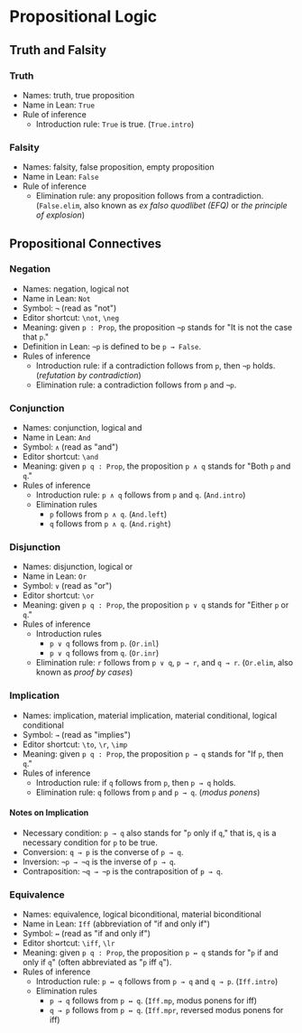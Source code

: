 # Propositional Logic

## Truth and Falsity

### Truth

* Names: truth, true proposition
* Name in Lean: `True`
* Rule of inference
  - Introduction rule: `True` is true. (`True.intro`)

### Falsity

* Names: falsity, false proposition, empty proposition
* Name in Lean: `False`
* Rule of inference
  - Elimination rule: any proposition follows from a contradiction.
    (`False.elim`, also known as *ex falso quodlibet (EFQ)* or *the principle of
    explosion*)

## Propositional Connectives

### Negation

* Names: negation, logical not
* Name in Lean: `Not`
* Symbol: `¬` (read as "not")
* Editor shortcut: `\not`, `\neg`
* Meaning: given `p : Prop`, the proposition `¬p` stands for "It is not the case
  that `p`."
* Definition in Lean: `¬p` is defined to be `p → False`.
* Rules of inference
  - Introduction rule: if a contradiction follows from `p`, then `¬p` holds.
    (*refutation by contradiction*)
  - Elimination rule: a contradiction follows from `p` and `¬p`.

### Conjunction

* Names: conjunction, logical and
* Name in Lean: `And`
* Symbol: `∧` (read as "and")
* Editor shortcut: `\and`
* Meaning: given `p q : Prop`, the proposition `p ∧ q` stands for "Both `p` and
  `q`."
* Rules of inference
  - Introduction rule: `p ∧ q` follows from `p` and `q`. (`And.intro`)
  - Elimination rules
    + `p` follows from `p ∧ q`. (`And.left`)
    + `q` follows from `p ∧ q`. (`And.right`)

### Disjunction

* Names: disjunction, logical or
* Name in Lean: `Or`
* Symbol: `∨` (read as "or")
* Editor shortcut: `\or`
* Meaning: given `p q : Prop`, the proposition `p ∨ q` stands for "Either `p` or
  `q`."
* Rules of inference
  - Introduction rules
    + `p ∨ q` follows from `p`. (`Or.inl`)
    + `p ∨ q` follows from `q`. (`Or.inr`)
  - Elimination rule: `r` follows from `p ∨ q`, `p → r`, and `q → r`.
    (`Or.elim`, also known as *proof by cases*)

### Implication

* Names: implication, material implication, material conditional, logical
  conditional
* Symbol: `→` (read as "implies")
* Editor shortcut: `\to`, `\r`, `\imp`
* Meaning: given `p q : Prop`, the proposition `p → q` stands for "If `p`, then
  `q`."
* Rules of inference
  - Introduction rule: if `q` follows from `p`, then `p → q` holds.
  - Elimination rule: `q` follows from `p` and `p → q`. (*modus ponens*)

#### Notes on Implication

* Necessary condition: `p → q` also stands for "`p` only if `q`," that is, `q`
  is a necessary condition for `p` to be true.
* Conversion: `q → p` is the converse of `p → q`.
* Inversion: `¬p → ¬q` is the inverse of `p → q`.
* Contraposition: `¬q → ¬p` is the contraposition of `p → q`.

### Equivalence

* Names: equivalence, logical biconditional, material biconditional
* Name in Lean: `Iff` (abbreviation of "if and only if")
* Symbol: `↔` (read as "if and only if")
* Editor shortcut: `\iff`, `\lr`
* Meaning: given `p q : Prop`, the proposition `p ↔ q` stands for "`p` if and
  only if `q`" (often abbreviated as "`p` iff `q`").
* Rules of inference
  - Introduction rule: `p ↔ q` follows from `p → q` and `q → p`. (`Iff.intro`)
  - Elimination rules
    + `p → q` follows from `p ↔ q`. (`Iff.mp`, modus ponens for iff)
    + `q → p` follows from `p ↔ q`. (`Iff.mpr`, reversed modus ponens for iff)
